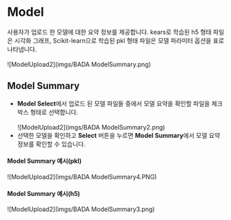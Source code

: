 # Model
사용자가 업로드 한 모델에 대한 요약 정보를 제공합니다. kears로 학습된 h5 형태 파일은 시각화 그래프, Scikit-learn으로 학습된 pkl 형태 파일은 모델 파라미터 옵션을 표로 나타냅니다.
<br><br>
![ModelUpload2](imgs/BADA ModelSummary.png)
## Model Summary
* <B>Model Select</B>에서 업로드 된 모델 파일들 중에서 모델 요약을 확인할 파일을 체크박스 형태로 선택합니다.
<br><br>
![ModelUpload2](imgs/BADA ModelSummary2.png)
* 선택한 모델을 확인하고 <B>Select</B> 버튼을 누르면 <B>Model Summary</B>에서 모델 요약 정보를 확인할 수 있습니다.
#### Model Summary 예시(pkl)
![ModelUpload2](imgs/BADA ModelSummary4.PNG)
#### Model Summary 예시(h5)
![ModelUpload2](imgs/BADA ModelSummary3.png)
